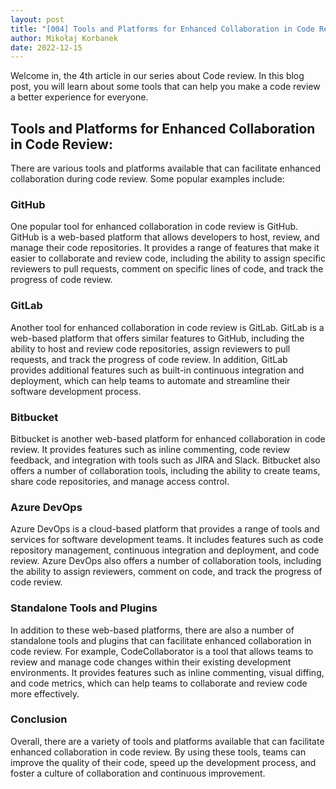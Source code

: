 ```yaml
---
layout: post
title: "[004] Tools and Platforms for Enhanced Collaboration in Code Review"
author: Mikołaj Korbanek
date: 2022-12-15
---
```


Welcome in, the 4th article in our series about Code review. In this blog post, you will learn about some tools that can help you make a code review a better experience for everyone.

## Tools and Platforms for Enhanced Collaboration in Code Review:

There are various tools and platforms available that can facilitate enhanced collaboration during code review. Some popular examples include:

### GitHub

One popular tool for enhanced collaboration in code review is GitHub. GitHub is a web-based platform that allows developers to host, review, and manage their code repositories. It provides a range of features that make it easier to collaborate and review code, including the ability to assign specific reviewers to pull requests, comment on specific lines of code, and track the progress of code review.

### GitLab

Another tool for enhanced collaboration in code review is GitLab. GitLab is a web-based platform that offers similar features to GitHub, including the ability to host and review code repositories, assign reviewers to pull requests, and track the progress of code review. In addition, GitLab provides additional features such as built-in continuous integration and deployment, which can help teams to automate and streamline their software development process.

### Bitbucket

Bitbucket is another web-based platform for enhanced collaboration in code review. It provides features such as inline commenting, code review feedback, and integration with tools such as JIRA and Slack. Bitbucket also offers a number of collaboration tools, including the ability to create teams, share code repositories, and manage access control.

### Azure DevOps

Azure DevOps is a cloud-based platform that provides a range of tools and services for software development teams. It includes features such as code repository management, continuous integration and deployment, and code review. Azure DevOps also offers a number of collaboration tools, including the ability to assign reviewers, comment on code, and track the progress of code review.

### Standalone Tools and Plugins

In addition to these web-based platforms, there are also a number of standalone tools and plugins that can facilitate enhanced collaboration in code review. For example, CodeCollaborator is a tool that allows teams to review and manage code changes within their existing development environments. It provides features such as inline commenting, visual diffing, and code metrics, which can help teams to collaborate and review code more effectively.

### Conclusion

Overall, there are a variety of tools and platforms available that can facilitate enhanced collaboration in code review. By using these tools, teams can improve the quality of their code, speed up the development process, and foster a culture of collaboration and continuous improvement.


